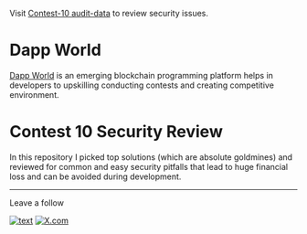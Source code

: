 Visit [Contest-10 audit-data](./audit-data/) to review security issues.

# Dapp World 
[Dapp World](https://dapp-world.com/) is an emerging blockchain programming platform helps in developers to upskilling conducting contests and creating competitive environment.


# Contest 10 Security Review

In this repository I picked top solutions (which are absolute goldmines) and reviewed for common and easy security pitfalls that lead to huge financial loss and can be avoided during development.

---
Leave a follow

[![text](https://img.shields.io/badge/LinkedIn-0077B5?style=for-the-badge&logo=linkedin&logoColor=white)](https://www.linkedin.com/in/jagadesh-ronanki/)
[![X.com](https://img.shields.io/badge/X-%23000000.svg?style=for-the-badge&logo=X&logoColor=white)](https://twitter.com/JrNet_)

